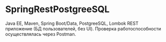# SpringRestPostgreeSQL
Java EE, Maven, Spring Boot/Data, PostgreeSQL, Lombok
REST приложение (БД пользователей, без UI). 
Проверка работоспособности осуществлялась через Postman.
